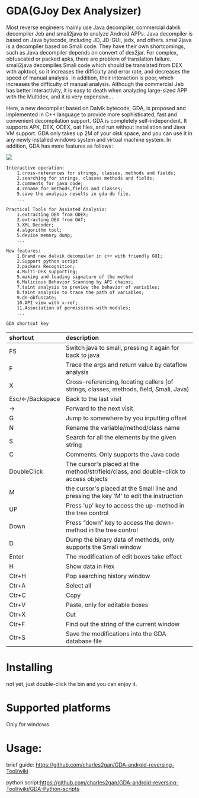 # GDA(GJoy Dex Analysizer)


Most reverse engineers mainly use Java decompiler, commercial dalvik decompiler Jeb and smali2java to analyze Android APPs. Java decompiler is based on Java bytecode, including JD, JD-GUI, jadx, and others. smali2java is a decompiler based on Smali code. They have their own shortcomings, such as Java decompiler depends on convert of dex2jar. For complex, obfuscated or packed apks, there are problem of translation failure.   smali2java decompiles Smali code which should be translated from DEX with apktool, so it increases the difficulty and error rate, and decreases the speed of manual analysis. In addition, their interaction is poor, which increases the difficulty of manual analysis. Although the commercial Jeb has better interactivity, it is easy to death when analyzing large-sized APP with the Multidex, and it is very expensive...  

Here, a new decompiler based on Dalvik bytecode, GDA, is proposed and implemented in C++ language to provide more sophisticated, fast and convenient decompilation support. GDA is completely self-independent. It supports APK, DEX, ODEX, oat files, and run without installation and Java VM support. GDA only takes up 2M of your disk space, and you can use it in any newly installed windows system and virtual machine system. In addition, GDA has more features as follows:



![](https://github.com/charles2gan/GDA-android-reversing-Tool/blob/master/GDA_PIC/3_entry_x-ref.png)


```
Interactive operation:
    1.cross-references for strings, classes, methods and fields;
    2.searching for strings, classes methods and fields;
    3.comments for java code;
    4.rename for methods,fields and classes;
    5.save the analysis results in gda db file.
    ...
  
Practical Tools for Assisted Analysis:
    1.extracting DEX from ODEX;
    2.extracting DEX from OAT;
    3.XML Decoder;
    4.algorithm tool;
    5.device memory dump;
    ...
    
New features:
    1.Brand new dalvik decompiler in c++ with friendly GUI;
    2.Support python script
    3.packers Recognition;
    4.Multi-DEX supporting;
    5.making and loading signature of the method 
    6.Malicious Behavior Scanning by API chains;
    7.taint analysis to preview the behavior of variables;
    8.taint analysis to trace the path of variables;
    9.de-obfuscate;
    10.API view with x-ref;
    11.Association of permissions with modules;
    ...
```  


`GDA shortcut key`

|shortcut    |description|
|:-|:-|
|F5   |Switch java to smali, pressing it again for back to java|
|F    |Trace the args and return value by dataflow analysis|
|X    |Cross-referencing, locating callers (of strings, classes, methods, field, Smali, Java)|
|Esc/<-/Backspace    |Back to the last visit|
|->    |Forward to the next visit|
|G    |Jump to somewhere by you inputting offset |
|N    |Rename the variable/method/class name|
|S    |Search for all the elements by the given string|
|C    |Comments. Only supports the Java code|
|DoubleClick    |The cursor's placed at the method/str/field/class, and double-click to access objects|
|M    |the cursor's placed at the Smali line and pressing the key 'M' to edit the instruction|
|UP    |Press 'up' key to access the up-method in the tree control|
|Down    |Press “down” key to access the down-method in the tree control|
|D    |Dump the binary data of methods, only supports the Smali window|
|Enter     |The modification of edit boxes take effect|
|H    |Show data in Hex|
|Ctr+H    |Pop searching history window|
|Ctr+A    |Select all|
|Ctr+C    |Copy|
|Ctr+V    |Paste, only for editable boxes|
|Ctr+X    |Cut|
|Ctr+F    |Find out the string of the current window|
|Ctr+S    |Save the modifications into the GDA database file|


# Installing
  not yet, just double-click the bin and you can enjoy it.

# Supported platforms
  Only for windows

# Usage:

  brief guide: https://github.com/charles2gan/GDA-android-reversing-Tool/wiki
  
  python script:https://github.com/charles2gan/GDA-android-reversing-Tool/wiki/GDA-Python-scripts
  
  
  
  
  
  
